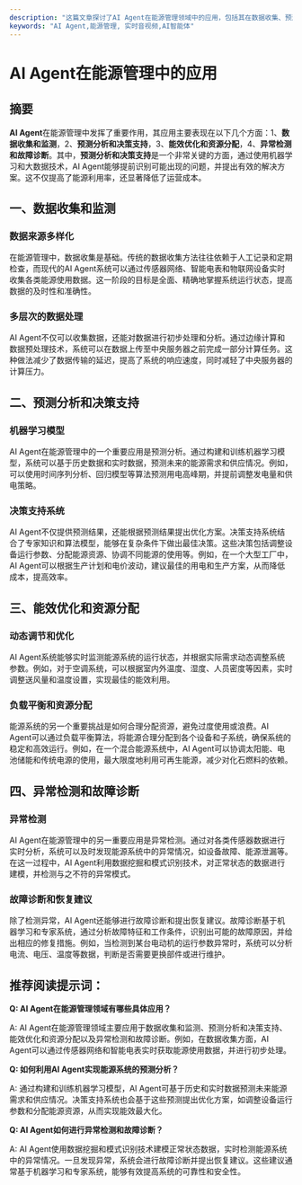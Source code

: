 ```yaml
---
description: "这篇文章探讨了AI Agent在能源管理领域中的应用，包括其在数据收集、预测分析、能效优化和异常检测中的具体作用。"
keywords: "AI Agent,能源管理, 实时音视频,AI智能体"
---
```

# AI Agent在能源管理中的应用

## 摘要

**AI Agent**在能源管理中发挥了重要作用，其应用主要表现在以下几个方面：1、**数据收集和监测**，2、**预测分析和决策支持**，3、**能效优化和资源分配**，4、**异常检测和故障诊断**。其中，**预测分析和决策支持**是一个非常关键的方面，通过使用机器学习和大数据技术，AI Agent能够提前识别可能出现的问题，并提出有效的解决方案。这不仅提高了能源利用率，还显著降低了运营成本。

## 一、数据收集和监测

### 数据来源多样化

在能源管理中，数据收集是基础。传统的数据收集方法往往依赖于人工记录和定期检查，而现代的AI Agent系统可以通过传感器网络、智能电表和物联网设备实时收集各类能源使用数据。这一阶段的目标是全面、精确地掌握系统运行状态，提高数据的及时性和准确性。

### 多层次的数据处理

AI Agent不仅可以收集数据，还能对数据进行初步处理和分析。通过边缘计算和数据预处理技术，系统可以在数据上传至中央服务器之前完成一部分计算任务。这种做法减少了数据传输的延迟，提高了系统的响应速度，同时减轻了中央服务器的计算压力。

## 二、预测分析和决策支持

### 机器学习模型

AI Agent在能源管理中的一个重要应用是预测分析。通过构建和训练机器学习模型，系统可以基于历史数据和实时数据，预测未来的能源需求和供应情况。例如，可以使用时间序列分析、回归模型等算法预测用电高峰期，并提前调整发电量和供电策略。

### 决策支持系统

AI Agent不仅提供预测结果，还能根据预测结果提出优化方案。决策支持系统结合了专家知识和算法模型，能够在复杂条件下做出最佳决策。这些决策包括调整设备运行参数、分配能源资源、协调不同能源的使用等。例如，在一个大型工厂中，AI Agent可以根据生产计划和电价波动，建议最佳的用电和生产方案，从而降低成本，提高效率。

## 三、能效优化和资源分配

### 动态调节和优化

AI Agent系统能够实时监测能源系统的运行状态，并根据实际需求动态调整系统参数。例如，对于空调系统，可以根据室内外温度、湿度、人员密度等因素，实时调整送风量和温度设置，实现最佳的能效利用。

### 负载平衡和资源分配

能源系统的另一个重要挑战是如何合理分配资源，避免过度使用或浪费。AI Agent可以通过负载平衡算法，将能源合理分配到各个设备和子系统，确保系统的稳定和高效运行。例如，在一个混合能源系统中，AI Agent可以协调太阳能、电池储能和传统电源的使用，最大限度地利用可再生能源，减少对化石燃料的依赖。

## 四、异常检测和故障诊断

### 异常检测

AI Agent在能源管理中的另一重要应用是异常检测。通过对各类传感器数据进行实时分析，系统可以及时发现能源系统中的异常情况，如设备故障、能源泄漏等。在这一过程中，AI Agent利用数据挖掘和模式识别技术，对正常状态的数据进行建模，并检测与之不符的异常模式。

### 故障诊断和恢复建议

除了检测异常，AI Agent还能够进行故障诊断和提出恢复建议。故障诊断基于机器学习和专家系统，通过分析故障特征和工作条件，识别出可能的故障原因，并给出相应的修复措施。例如，当检测到某台电动机的运行参数异常时，系统可以分析电流、电压、温度等数据，判断是否需要更换部件或进行维护。

## 推荐阅读提示词：

**Q: AI Agent在能源管理领域有哪些具体应用？**

A: AI Agent在能源管理领域主要应用于数据收集和监测、预测分析和决策支持、能效优化和资源分配以及异常检测和故障诊断。例如，在数据收集方面，AI Agent可以通过传感器网络和智能电表实时获取能源使用数据，并进行初步处理。

**Q: 如何利用AI Agent实现能源系统的预测分析？**

A: 通过构建和训练机器学习模型，AI Agent可基于历史和实时数据预测未来能源需求和供应情况。决策支持系统也会基于这些预测提出优化方案，如调整设备运行参数和分配能源资源，从而实现能效最大化。

**Q: AI Agent如何进行异常检测和故障诊断？**

A: AI Agent使用数据挖掘和模式识别技术建模正常状态数据，实时检测能源系统中的异常情况。一旦发现异常，系统会进行故障诊断并提出恢复建议。这些建议通常基于机器学习和专家系统，能够有效提高系统的可靠性和安全性。
